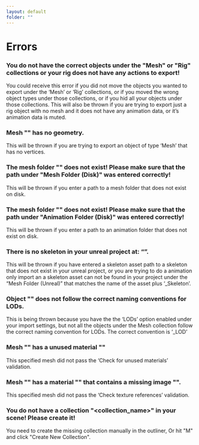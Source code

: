 ```yaml
---
layout: default
folder: ""
---
```


# Errors

### **You do not have the correct objects under the "Mesh" or "Rig" collections or your rig does not have any actions to export!**

You could receive this error if you did not move the objects you wanted to export under the ‘Mesh’ or ‘Rig’ collections, or if you moved the wrong object types under those collections, or if you hid all your objects under those collections.  This will also be thrown if you are trying to export just a rig object with no mesh and it does not have any animation data, or it’s animation data is muted.


### **Mesh "<mesh name>" has no geometry.**

This will be thrown if you are trying to export an object of type ‘Mesh’ that has no vertices.


### **The mesh folder "<your path>" does not exist! Please make sure that the path under "Mesh Folder (Disk)" was entered correctly!**

This will be thrown if you enter a path to a mesh folder that does not exist on disk.


### **The mesh folder "<your path>" does not exist! Please make sure that the path under "Animation Folder (Disk)" was entered correctly!**

This will be thrown if you enter a path to an animation folder that does not exist on disk.


### **There is no skeleton in your unreal project at: “<your project path to the skeleton>”.**

This will be thrown if you have entered a skeleton asset path to a skeleton that does not exist in your unreal project, or you are trying to do a animation only import an a skeleton asset can not be found in your project under the “Mesh Folder (Unreal)” that matches the name of the asset plus ‘_Skeleton’.


### **Object "<mesh name>" does not follow the correct naming conventions for LODs.**

This is being thrown because you have the the ‘LODs’ option enabled under your import settings, but not all the objects under the Mesh collection follow the correct naming convention for LODs. The correct convention is ‘<asset name>_LOD<number>’


### **Mesh "<mesh name>" has a unused material "<material slot>"**

This specified mesh did not pass the ‘Check for unused materials’ validation.


### **Mesh "<mesh name>" has a material "<material name>" that contains a missing image "<image>".**

This specified mesh did not pass the ‘Check texture references’ validation.

### **You do not have a collection "<collection_name>" in your scene! Please create it!**

You need to create the missing collection manually in the outliner, Or hit "M" and click "Create New Collection".


